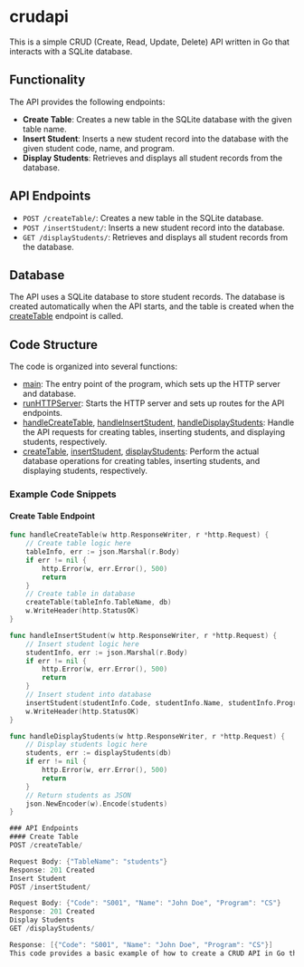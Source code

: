 # crudapi
 
 This is a simple CRUD (Create, Read, Update, Delete) API written in Go that interacts with a SQLite database.
 
 ## Functionality
 
 The API provides the following endpoints:
 
 * **Create Table**: Creates a new table in the SQLite database with the given table name.
 * **Insert Student**: Inserts a new student record into the database with the given student code, name, and program.
 * **Display Students**: Retrieves and displays all student records from the database.
 
 ## API Endpoints
 
 * `POST /createTable/`: Creates a new table in the SQLite database.
 * `POST /insertStudent/`: Inserts a new student record into the database.
 * `GET /displayStudents/`: Retrieves and displays all student records from the database.
 
 ## Database
 
 The API uses a SQLite database to store student records. The database is created automatically when the API starts, and the table is created when the [createTable](cci:1://file:///f:/GO/crudapi/main.go:175:0-208:1) endpoint is called.
 
 ## Code Structure
 
 The code is organized into several functions:
 
 * [main](https://github.com/SgudkovGO/crudapi/main.go:27:0-39:1): The entry point of the program, which sets up the HTTP server and database.
 * [runHTTPServer](cci:1://file:///f:/GO/crudapi/main.go:41:0-56:1): Starts the HTTP server and sets up routes for the API endpoints.
 * [handleCreateTable](cci:1://file:///f:/GO/crudapi/main.go:58:0-98:1), [handleInsertStudent](cci:1://file:///f:/GO/crudapi/main.go:100:0-142:1), [handleDisplayStudents](cci:1://file:///f:/GO/crudapi/main.go:144:0-173:1): Handle the API requests for creating tables, inserting students, and displaying students, respectively.
 * [createTable](cci:1://file:///f:/GO/crudapi/main.go:175:0-208:1), [insertStudent](cci:1://file:///f:/GO/crudapi/main.go:210:0-241:1), [displayStudents](cci:1://file:///f:/GO/crudapi/main.go:243:0-266:1): Perform the actual database operations for creating tables, inserting students, and displaying students, respectively.
 
 ### Example Code Snippets
 
 #### Create Table Endpoint
 
 ```go
 func handleCreateTable(w http.ResponseWriter, r *http.Request) {
     // Create table logic here
     tableInfo, err := json.Marshal(r.Body)
     if err != nil {
         http.Error(w, err.Error(), 500)
         return
     }
     // Create table in database
     createTable(tableInfo.TableName, db)
     w.WriteHeader(http.StatusOK)
 }

 func handleInsertStudent(w http.ResponseWriter, r *http.Request) {
     // Insert student logic here
     studentInfo, err := json.Marshal(r.Body)
     if err != nil {
         http.Error(w, err.Error(), 500)
         return
     }
     // Insert student into database
     insertStudent(studentInfo.Code, studentInfo.Name, studentInfo.Program, db)
     w.WriteHeader(http.StatusOK)
 }

 func handleDisplayStudents(w http.ResponseWriter, r *http.Request) {
     // Display students logic here
     students, err := displayStudents(db)
     if err != nil {
         http.Error(w, err.Error(), 500)
         return
     }
     // Return students as JSON
     json.NewEncoder(w).Encode(students)
 }

### API Endpoints
#### Create Table
POST /createTable/

Request Body: {"TableName": "students"}
Response: 201 Created
Insert Student
POST /insertStudent/

Request Body: {"Code": "S001", "Name": "John Doe", "Program": "CS"}
Response: 201 Created
Display Students
GET /displayStudents/

Response: [{"Code": "S001", "Name": "John Doe", "Program": "CS"}]
This code provides a basic example of how to create a CRUD API in Go that interacts with a SQLite database.

